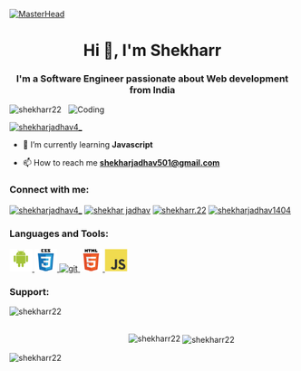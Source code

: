 [![MasterHead](https://media.licdn.com/dms/image/D563DAQFIJGy_J4EvYA/image-scale_191_1128/0/1666883668428?e=1675425600&v=beta&t=q5S0E-n5z-gDvzZPdOvK7oorksu-JESWk3DdbbvU2ss)](https://codegrills.in)

<h1 align="center">Hi 👋, I'm Shekharr</h1>
<h3 align="center">I'm a Software Engineer passionate about Web development from India</h3>
<img align="right" alt="Coding" width="400" src="https://media.tenor.com/CeDk6XdCgOUAAAAi/develop-web.gif">


<p align="left"> <img src="https://komarev.com/ghpvc/?username=shekharr22&label=Profile%20views&color=0e75b6&style=flat" alt="shekharr22" /> </p>

<p align="left"> <a href="https://twitter.com/shekharjadhav4_" target="blank"><img src="https://img.shields.io/twitter/follow/shekharjadhav4_?logo=twitter&style=for-the-badge" alt="shekharjadhav4_" /></a> </p>

- 🌱 I’m currently learning **Javascript**

- 📫 How to reach me **shekharjadhav501@gmail.com**

<h3 align="left">Connect with me:</h3>
<p align="left">
<a href="https://twitter.com/shekharjadhav4_" target="blank"><img align="center" src="https://raw.githubusercontent.com/rahuldkjain/github-profile-readme-generator/master/src/images/icons/Social/twitter.svg" alt="shekharjadhav4_" height="30" width="40" /></a>
<a href="https://linkedin.com/in/shekhar jadhav" target="blank"><img align="center" src="https://raw.githubusercontent.com/rahuldkjain/github-profile-readme-generator/master/src/images/icons/Social/linked-in-alt.svg" alt="shekhar jadhav" height="30" width="40" /></a>
<a href="https://instagram.com/shekharr.22" target="blank"><img align="center" src="https://raw.githubusercontent.com/rahuldkjain/github-profile-readme-generator/master/src/images/icons/Social/instagram.svg" alt="shekharr.22" height="30" width="40" /></a>
<a href="https://www.leetcode.com/shekharjadhav1404" target="blank"><img align="center" src="https://raw.githubusercontent.com/rahuldkjain/github-profile-readme-generator/master/src/images/icons/Social/leet-code.svg" alt="shekharjadhav1404" height="30" width="40" /></a>
</p>

<h3 align="left">Languages and Tools:</h3>
<p align="left"> <a href="https://developer.android.com" target="_blank" rel="noreferrer"> <img src="https://raw.githubusercontent.com/devicons/devicon/master/icons/android/android-original-wordmark.svg" alt="android" width="40" height="40"/> </a> <a href="https://www.w3schools.com/css/" target="_blank" rel="noreferrer"> <img src="https://raw.githubusercontent.com/devicons/devicon/master/icons/css3/css3-original-wordmark.svg" alt="css3" width="40" height="40"/> </a> <a href="https://git-scm.com/" target="_blank" rel="noreferrer"> <img src="https://www.vectorlogo.zone/logos/git-scm/git-scm-icon.svg" alt="git" width="40" height="40"/> </a> <a href="https://www.w3.org/html/" target="_blank" rel="noreferrer"> <img src="https://raw.githubusercontent.com/devicons/devicon/master/icons/html5/html5-original-wordmark.svg" alt="html5" width="40" height="40"/> </a> <a href="https://developer.mozilla.org/en-US/docs/Web/JavaScript" target="_blank" rel="noreferrer"> <img src="https://raw.githubusercontent.com/devicons/devicon/master/icons/javascript/javascript-original.svg" alt="javascript" width="40" height="40"/> </a> </p>

<h3 align="left">Support:</h3>
<p><a href="https://www.buymeacoffee.com/shekharr22"> <img align="left" src="https://cdn.buymeacoffee.com/buttons/v2/default-yellow.png" height="50" width="210" alt="shekharr22" /></a></p><br><br>

<p><img align="left" src="https://github-readme-stats.vercel.app/api/top-langs?username=shekharr22&show_icons=true&locale=en&layout=compact" alt="shekharr22" /></p>

<p>&nbsp;<img align="center" src="https://github-readme-stats.vercel.app/api?username=shekharr22&show_icons=true&locale=en" alt="shekharr22" /></p>

<p><img align="center" src="https://github-readme-streak-stats.herokuapp.com/?user=shekharr22&" alt="shekharr22" /></p>

